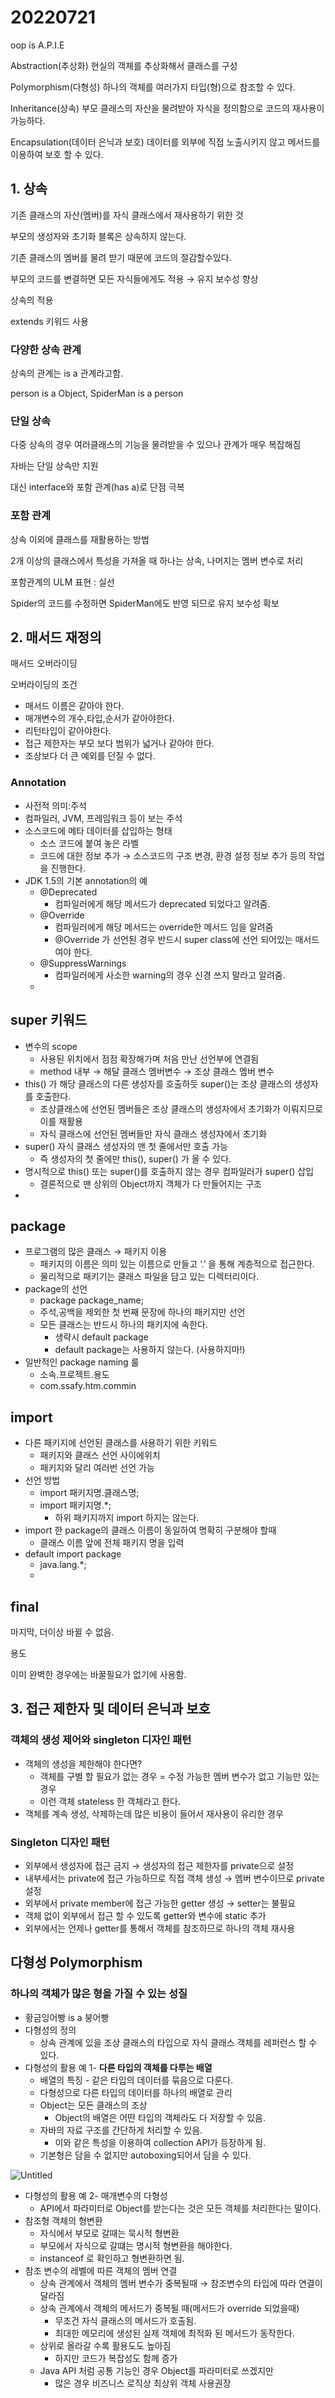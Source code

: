 # 20220721

oop is A.P.I.E

Abstraction(추상화) 현실의 객체를 추상화해서 클래스를 구성

Polymorphism(다형성) 하나의 객체를 여러가지 타입(형)으로 참조할 수 있다.

Inheritance(상속) 부모 클래스의 자산을 물려받아 자식을 정의함으로 코드의 재사용이 가능하다.

Encapsulation(데이터 은닉과 보호) 데이터를 외부에 직접 노출시키지 않고 메서드를 이용하여 보호 할 수 있다.

## 1. 상속

기존 클래스의 자산(멤버)를 자식 클래스에서 재사용하기 위한 것

부모의 생성자와 초기화 블록은 상속하지 않는다.

기존 클래스의 멤버를 물려 받기 때문에 코드의 절감할수있다.

부모의 코드를 변결하면 모든 자식들에게도 적용 → 유지 보수성 향상

상속의 적용

extends 키워드 사용

### 다양한 상속 관계

상속의 관계는 is a 관계라고함.

person is a Object, SpiderMan is a person

### 단일 상속

다중 상속의 경우 여러클래스의 기능을 물려받을 수 있으나 관계가 매우 복잡해짐

자바는 단일 상속만 지원

대신 interface와 포함 관계(has a)로 단점 극복

### 포함 관계

상속 이외에 클래스를 재활용하는 방법

2개 이상의 클래스에서 특성을 가져올 때 하나는 상속, 나머지는 멤버 변수로 처리

포함관계의 ULM 표현 : 실선

Spider의 코드를 수정하면 SpiderMan에도 반영 되므로 유지 보수성 확보

## 2. 매서드 재정의

매서드 오버라이딩

오버라이딩의 조건

- 매서드 이름은 같아야 한다.
- 매개변수의 개수,타입,순서가 같아야한다.
- 리턴타입이 같아야한다.
- 접근 제한자는 부모 보다 범위가 넓거나 같아야 한다.
- 조상보다 더 큰 예외를 던질 수 없다.

### Annotation

- 사전적 의미:주석
- 컴파일러, JVM, 프레임워크 등이 보는 주석
- 소스코드에 메타 데이터를 삽입하는 형태
    - 소스 코드에 붙여 놓은 라벨
    - 코드에 대한 정보 추가 → 소스코드의 구조 변경, 환경 설정 정보 추가 등의 작업을 진행한다.
- JDK 1.5의 기본 annotation의 예
    - @Deprecated
        - 컴파일러에게 해당 메서드가 deprecated 되었다고 알려줌.
    - @Override
        - 컴파일러에게 해당 메서드는 override한 메서드 임을 알려줌
        - @Override 가 선언된 경우 반드시 super class에 선언 되어있는 매서드여야 한다.
    - @SuppressWarnings
        - 컴파일러에게 사소한 warning의 경우 신경 쓰지 말라고 알려줌.
    - 
    

## super 키워드

- 변수의 scope
    - 사용된 위치에서 점점 확장해가며 처음 만난 선언부에 연결됨
    - method 내부 → 해달 클래스 멤버변수 → 조상 클래스 멤버 변수
- this() 가 해당 클래스의 다른 생성자를 호출하듯 super()는 조상 클래스의 생성자를 호출한다.
    - 조상클래스에 선언된 멤버들은 조상 클래스의 생성자에서 초기화가 이뤄지므로 이를 재활용
    - 자식 클래스에 선언된 멤버들만 자식 클래스 생성자에서 초기화
- super() 자식 클래스 생성자의 맨 첫 줄에서만 호출 가능
    - 즉 생성자의 첫 줄에만 this(), super() 가 올 수 있다.
- 명시적으로 this() 또는 super()를 호출하지 않는 경우 컴파일러가 super() 삽입
    - 결론적으로 맨 상위의 Object까지 객체가 다 만들어지는 구조
- 

## package

- 프로그램의 많은 클래스 → 패키지 이용
    - 패키지의 이름은 의미 있는 이름으로 만들고 ‘.’ 을 통해 계층적으로 접근한다.
    - 물리적으로 패키기는 클래스 파일을 담고 있는 디렉터리이다.
- package의 선언
    - package package_name;
    - 주석,공백을 제외한 첫 번째 문장에 하나의 패키지만 선언
    - 모든 클래스는 반드시 하나의 패키지에 속한다.
        - 생략시 default package
        - default package는 사용하지 않는다. (사용하지마!)
- 일반적인 package naming 룰
    - 소속.프로젝트.용도
    - com.ssafy.htm.commin

## import

- 다른 패키지에 선언된 클래스를 사용하기 위한 키워드
    - 패키지와 클래스 선언 사이에위치
    - 패키지와 달리 여러번 선언 가능
- 선언 방법
    - import 패키지명.클래스명;
    - import 패키지명.*;
        - 하위 패키지까지 import 하지는 않는다.
- import 한 package의 클래스 이름이 동일하여 명확히 구분해야 할때
    - 클래스 이름 앞에 전체  패키지 명을 입력
- default import package
    - java.lang.*;
    - 

## final

마지막, 더이상 바뀔 수 없음.

용도

이미 완벽한 경우에는 바꿀필요가 없기에 사용함.

## 3. 접근 제한자 및 데이터 은닉과 보호

### 객체의 생성 제어와 singleton 디자인 패턴

- 객체의 생성을 제한해야 한다면?
    - 객체를 구별 할 필요가 없는 경우 = 수정 가능한 멤버 변수가 없고 기능만 있는 경우
    - 이런 객체 stateless 한 객체라고 한다.
- 객체를 계속 생성, 삭제하는데 많은 비용이 들어서 재사용이 유리한 경우

### Singleton 디자인 패턴

- 외부에서 생성자에 접근 금지 → 생성자의 접근 제한자를 private으로 설정
- 내부세서는 private에 접근 가능하므로 직접 객체 생성 → 멤버 변수이므로 private 설정
- 외부에서 private member에 접근 가능한 getter 생성 → setter는 불필요
- 객체 없이 외부에서 접근 할 수 있도록 getter와 변수에 static 추가
- 외부에서는 언제나 getter를 통해서 객체를 참조하므로 하나의 객체 재사용

## 다형성 Polymorphism

### 하나의 객체가 많은 형을 가질 수 있는 성질

- 황금잉어빵 is a 붕어빵
- 다형성의 정의
    - 상속 관계에 있을 조상 클래스의 타입으로 자식 클래스 객체를 레퍼런스 할 수 있다.
- 다형성의 활용 예 1- **다른 타입의 객체를 다루는 배열**
    - 배열의 특징 - 같은 타입의 데이터를 묶음으로 다룬다.
    - 다형성으로 다른 타입의 데이터를 하나의 배열로 관리
    - Object는 모든 클래스의 조상
        - Object의 배열은 어떤 타입의 객체라도 다 저장할 수 있음.
    - 자바의 자료 구조를 간단하게 처리할 수 있음.
        - 이와 같은 특성을 이용하여 collection API가 등장하게 됨.
    - 기본형은 담을 수 없지만 autoboxing되어서 담을 수 있다.

![Untitled](https://s3.us-west-2.amazonaws.com/secure.notion-static.com/44c7fb53-c5cd-4a0d-bfc5-f4e15b7b57e2/Untitled.png?X-Amz-Algorithm=AWS4-HMAC-SHA256&X-Amz-Content-Sha256=UNSIGNED-PAYLOAD&X-Amz-Credential=AKIAT73L2G45EIPT3X45%2F20220721%2Fus-west-2%2Fs3%2Faws4_request&X-Amz-Date=20220721T134231Z&X-Amz-Expires=86400&X-Amz-Signature=9944012fa100f32028f4e9ae5c6534035c36c802b4930f730ca1ad91262f02f4&X-Amz-SignedHeaders=host&response-content-disposition=filename%20%3D%22Untitled.png%22&x-id=GetObject)

- 다형성의 활용 예 2- 매개변수의 다형성
    - API에서 파라미터로 Object를 받는다는 것은 모든 객체를 처리한다는 말이다.
- 참조형 객체의 형변환
    - 자식에서 부모로 갈때는 묵시적 형변환
    - 부모에서 자식으로 갈떄는 명시적 형변환을 해야한다.
    - instanceof 로 확인하고 형변환하면 됨.
- 참조 변수의 레벨에 따른 객체의 멤버 연결
    - 상속 관계에서 객체의 멤버 변수가 중복될때 → 참조변수의 타입에 따라 연결이 달라짐
    - 상속 관계에서 객체의 메서드가 중복될 때(메서드가 override 되었을때)
        - 무조건 자식 클래스의 메서드가 호출됨.
        - 최대한 메모리에 생성된 실제 객체에 최적화 된 메서드가 동작한다.
    - 상위로 올라갈 수록 활용도도 높아짐
        - 하지만 코드가 복잡성도 함께 증가
    - Java API 처럼 공통 기능인 경우 Object를 파라미터로 쓰겠지만
        - 많은 경우 비즈니스 로직상 최상위 객체 사용권장